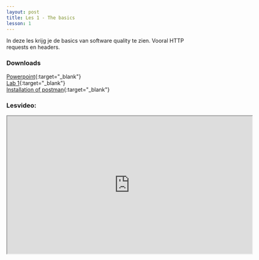 ```yaml
---
layout: post
title: Les 1 - The basics
lesson: 1
---
```


In deze les krijg je de basics van software quality te zien. Vooral HTTP requests en headers.

### Downloads

[Powerpoint](https://drive.google.com/file/d/17z9UoUxDxPd8c9H24-VR5bMdSBHGyUwc/view?usp=sharing){:target="_blank"}  
[Lab 1](https://drive.google.com/file/d/1yyO_8Ro9Pcoy3g5P16CT5MRQv-5AI18o/view?usp=sharing){:target="_blank"}  
[Installation of postman](https://drive.google.com/file/d/1-lafTp9039PslriBnc-Z6DadI2REcgaX/view?usp=sharing){:target="_blank"}

### Lesvideo:
<iframe src="https://drive.google.com/file/d/1aY3d6fhTntgJ0zGQfmhOV_RIKKWsRCX5/preview" width="640" height="360" allowFullScreen allow="accelerometer; autoplay; encrypted-media; gyroscope; picture-in-picture"></iframe>
